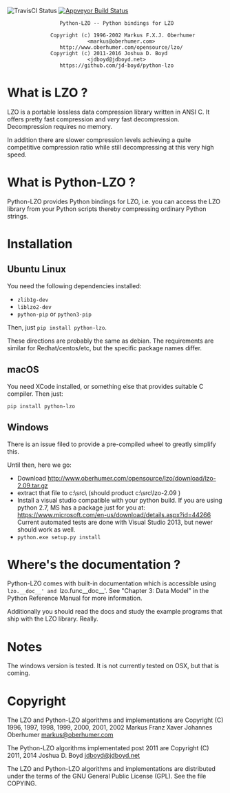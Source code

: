 ![TravisCI Status](https://travis-ci.org/jd-boyd/python-lzo.png)
[![Appveyor Build Status](https://ci.appveyor.com/api/projects/status/github/jd-boyd/python-lzo?svg=true)](https://ci.appveyor.com/project/jd-boyd/python-lzo/branch/master)

```
                 Python-LZO -- Python bindings for LZO

              Copyright (c) 1996-2002 Markus F.X.J. Oberhumer
                          <markus@oberhumer.com>
                 http://www.oberhumer.com/opensource/lzo/
              Copyright (c) 2011-2016 Joshua D. Boyd
                          <jdboyd@jdboyd.net>
                 https://github.com/jd-boyd/python-lzo
```

# What is LZO ?


LZO is a portable lossless data compression library written in ANSI C.
It offers pretty fast compression and *very* fast decompression.
Decompression requires no memory.

In addition there are slower compression levels achieving a quite
competitive compression ratio while still decompressing at
this very high speed.


# What is Python-LZO ?

Python-LZO provides Python bindings for LZO, i.e. you can access
the LZO library from your Python scripts thereby compressing ordinary
Python strings.


# Installation

## Ubuntu Linux

You need the following dependencies installed:
* `zlib1g-dev`
* `liblzo2-dev`
* `python-pip` or `python3-pip`

Then, just `pip install python-lzo`.

These directions are probably the same as debian.  The requirements
are similar for Redhat/centos/etc, but the specific package names
differ.

## macOS

You need XCode installed, or something else that provides suitable C
compiler.  Then just:

`pip install python-lzo`

## Windows

There is an issue filed to provide a pre-compiled wheel to greatly
simplify this.

Until then, here we go:
* Download http://www.oberhumer.com/opensource/lzo/download/lzo-2.09.tar.gz
* extract that file to c:\src\ (should product c:\src\lzo-2.09 )
* Install a visual studio compatible with your python build.  If you are using
  python 2.7, MS has a package just for you at: https://www.microsoft.com/en-us/download/details.aspx?id=44266
  Current automated tests are done with Visual Studio 2013, but newer should work as well.
* `python.exe setup.py install`

# Where's the documentation ?

Python-LZO comes with built-in documentation which is accessible
using `lzo.__doc__' and `lzo.func__doc__'. See "Chapter 3: Data Model"
in the Python Reference Manual for more information.

Additionally you should read the docs and study the example
programs that ship with the LZO library. Really.

# Notes

The windows version is tested.
It is not currently tested on OSX, but that is coming.

# Copyright

The LZO and Python-LZO algorithms and implementations are
Copyright (C) 1996, 1997, 1998, 1999, 2000, 2001, 2002
Markus Franz Xaver Johannes Oberhumer <markus@oberhumer.com>

The Python-LZO algorithms implementated post 2011 are
Copyright (C) 2011, 2014
Joshua D. Boyd <jdboyd@jdboyd.net>

The LZO and Python-LZO algorithms and implementations are distributed under
the terms of the GNU General Public License (GPL).  See the file COPYING.
